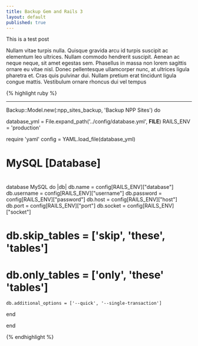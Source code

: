 ```yaml
---
title: Backup Gem and Rails 3
layout: default
published: true
---
```


This is a test post

Nullam vitae turpis nulla. Quisque gravida arcu id turpis suscipit ac elementum leo ultrices. Nullam commodo hendrerit suscipit. Aenean ac neque neque, sit amet egestas sem. Phasellus in massa non lorem sagittis ornare eu vitae nisl. Donec pellentesque ullamcorper nunc, at ultrices ligula pharetra et. Cras quis pulvinar dui. Nullam pretium erat tincidunt ligula congue mattis. Vestibulum ornare rhoncus dui vel tempus

{% highlight ruby %}

********************************************************************************
Backup::Model.new(:npp_sites_backup, 'Backup NPP Sites') do

  database_yml = File.expand_path('../config/database.yml',  __FILE__)
  RAILS_ENV    = 'production'

  require 'yaml'
  config = YAML.load_file(database_yml)

  ##
  # MySQL [Database]
  #
  database MySQL do |db|
    db.name               = config[RAILS_ENV]["database"]
    db.username           = config[RAILS_ENV]["username"]
    db.password           = config[RAILS_ENV]["password"]
    db.host               = config[RAILS_ENV]["host"]
    db.port               = config[RAILS_ENV]["port"]
    db.socket             = config[RAILS_ENV]["socket"]
#   db.skip_tables        = ['skip', 'these', 'tables']
#   db.only_tables        = ['only', 'these' 'tables']
    db.additional_options = ['--quick', '--single-transaction']
  end

end

{% endhighlight %}
